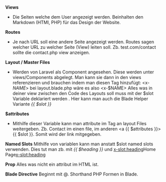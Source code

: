 **Views**
- Die Seiten welche dem User angezeigt werden. Beinhalten den Markdown (HTMl, PHP) für das Design der Website.

**Routes**
- Je nach URL soll eine andere Seite angezeigt werden. Routes sagen welcher URL zu welcher Seite (View) leiten soll. Zb. test.com/contact sollte die contact.php view anzeigen.

**Layout / Master Files**
- Werden von Laravel als Component angesehen. Diese werden unter views/Components abgelegt. Man kann sie dann in den views referenzieren und brauchen indem man diesen Tag hinzufügt:
  <x-$NAME$> bei layout.blade.php wäre es also <x-$NAME>
  Alles was in deiner view zwischen den Code des Layouts soll muss mit der $slot Variable deklariert werden *<?php echo $slot ?>*. 
  Hier kann man auch die Blade Helper Variante *{{ $slot }}*

**$attributes**
- Mithilfe dieser Variable kann man attribute im <x-> Tag an layout Files weitergeben. Zb. <x-nav-link href="/contact">Contact<x-nav-link> im einen file,
  im anderen <a {{ $attributes }}>{{ $slot }}</a>. Somit wird der link mitgegeben.

**Named Slots**
Mithilfe von variablen kann man anstatt $slot named slots verwenden. Dies tut man zb.  mit *{{ $heading }}* und <x-slot:heading>Home Page<x-slot:heading>

**Prop**
Alles was nicht ein attribut im HTML ist. 

**Blade Directive**
Beginnt mit @. Shorthand PHP Formen in Blade.